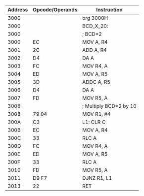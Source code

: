 | Address | Opcode/Operands | Instruction
|---------|-----------------|----------------------------
| 3000    |                 | org 3000H
| 3000    |                 | BCD_X_20:
| 3000    |                 |     ; BCD*2
| 3000    | EC              |     MOV A, R4
| 3001    | 2C              |     ADD A, R4
| 3002    | D4              |     DA A
| 3003    | FC              |     MOV R4, A
| 3004    | ED              |     MOV A, R5
| 3005    | 3D              |     ADDC A, R5
| 3006    | D4              |     DA A
| 3007    | FD              |     MOV R5, A
| 3008    |                 |     ; Multiply BCD*2 by 10
| 3008    | 79 04           |     MOV R1, #4
| 300A    | C3              | L1: CLR C
| 300B    | EC              |     MOV A, R4
| 300C    | 33              |     RLC A
| 300D    | FC              |     MOV R4, A
| 300E    | ED              |     MOV A, R5
| 300F    | 33              |     RLC A
| 3010    | FD              |     MOV R5, A
| 3011    | D9 F7           |     DJNZ R1, L1
| 3013    | 22              |     RET
